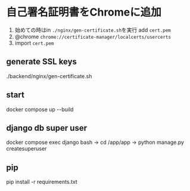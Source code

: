 # 自己署名証明書をChromeに追加
1. 始めての時はin `./nginx/gen-certificate.sh`を実行 add `cert.pem`
2. @chrome `chrome://certificate-manager/localcerts/usercerts`
3. import `cert.pem`

## generate SSL keys
./backend/nginx/gen-certificate.sh

## start
docker compose up --build

## django db super user
docker compose exec django bash -> cd /app/app -> python manage.py createsuperuser

## pip
pip install -r requirements.txt
